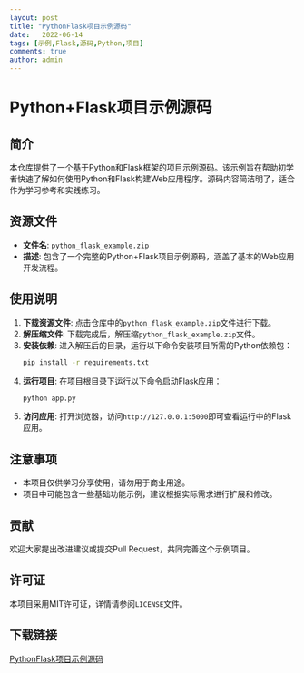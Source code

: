 ```yaml
---
layout: post
title: "PythonFlask项目示例源码"
date:   2022-06-14
tags: [示例,Flask,源码,Python,项目]
comments: true
author: admin
---
```

# Python+Flask项目示例源码

## 简介

本仓库提供了一个基于Python和Flask框架的项目示例源码。该示例旨在帮助初学者快速了解如何使用Python和Flask构建Web应用程序。源码内容简洁明了，适合作为学习参考和实践练习。

## 资源文件

- **文件名**: `python_flask_example.zip`
- **描述**: 包含了一个完整的Python+Flask项目示例源码，涵盖了基本的Web应用开发流程。

## 使用说明

1. **下载资源文件**: 点击仓库中的`python_flask_example.zip`文件进行下载。
2. **解压缩文件**: 下载完成后，解压缩`python_flask_example.zip`文件。
3. **安装依赖**: 进入解压后的目录，运行以下命令安装项目所需的Python依赖包：
   ```bash
   pip install -r requirements.txt
   ```
4. **运行项目**: 在项目根目录下运行以下命令启动Flask应用：
   ```bash
   python app.py
   ```
5. **访问应用**: 打开浏览器，访问`http://127.0.0.1:5000`即可查看运行中的Flask应用。

## 注意事项

- 本项目仅供学习分享使用，请勿用于商业用途。
- 项目中可能包含一些基础功能示例，建议根据实际需求进行扩展和修改。

## 贡献

欢迎大家提出改进建议或提交Pull Request，共同完善这个示例项目。

## 许可证

本项目采用MIT许可证，详情请参阅`LICENSE`文件。

## 下载链接

[PythonFlask项目示例源码](https://pan.quark.cn/s/347d7d99727d)